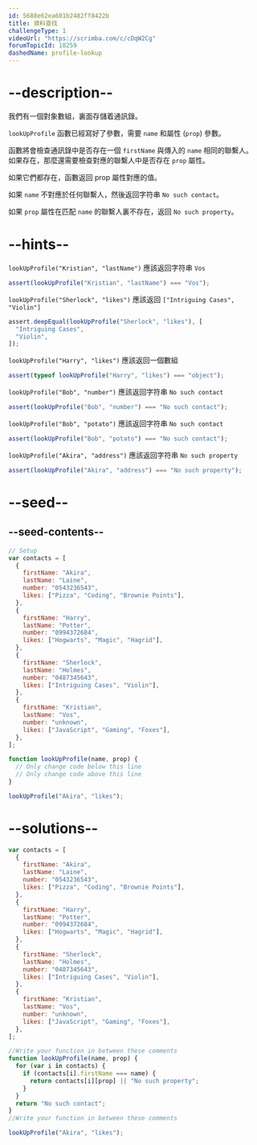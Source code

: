 ```yaml
---
id: 5688e62ea601b2482ff8422b
title: 資料查找
challengeType: 1
videoUrl: "https://scrimba.com/c/cDqW2Cg"
forumTopicId: 18259
dashedName: profile-lookup
---
```


# --description--

我們有一個對象數組，裏面存儲着通訊錄。

`lookUpProfile` 函數已經寫好了參數，需要 `name` 和屬性 (`prop`) 參數。

函數將會檢查通訊錄中是否存在一個 `firstName` 與傳入的 `name` 相同的聯繫人。 如果存在，那麼還需要檢查對應的聯繫人中是否存在 `prop` 屬性。

如果它們都存在，函數返回 prop 屬性對應的值。

如果 `name` 不對應於任何聯繫人，然後返回字符串 `No such contact`。

如果 `prop` 屬性在匹配 `name` 的聯繫人裏不存在，返回 `No such property`。

# --hints--

`lookUpProfile("Kristian", "lastName")` 應該返回字符串 `Vos`

```js
assert(lookUpProfile("Kristian", "lastName") === "Vos");
```

`lookUpProfile("Sherlock", "likes")` 應該返回 `["Intriguing Cases", "Violin"]`

```js
assert.deepEqual(lookUpProfile("Sherlock", "likes"), [
  "Intriguing Cases",
  "Violin",
]);
```

`lookUpProfile("Harry", "likes")` 應該返回一個數組

```js
assert(typeof lookUpProfile("Harry", "likes") === "object");
```

`lookUpProfile("Bob", "number")` 應該返回字符串 `No such contact`

```js
assert(lookUpProfile("Bob", "number") === "No such contact");
```

`lookUpProfile("Bob", "potato")` 應該返回字符串 `No such contact`

```js
assert(lookUpProfile("Bob", "potato") === "No such contact");
```

`lookUpProfile("Akira", "address")` 應該返回字符串 `No such property`

```js
assert(lookUpProfile("Akira", "address") === "No such property");
```

# --seed--

## --seed-contents--

```js
// Setup
var contacts = [
  {
    firstName: "Akira",
    lastName: "Laine",
    number: "0543236543",
    likes: ["Pizza", "Coding", "Brownie Points"],
  },
  {
    firstName: "Harry",
    lastName: "Potter",
    number: "0994372684",
    likes: ["Hogwarts", "Magic", "Hagrid"],
  },
  {
    firstName: "Sherlock",
    lastName: "Holmes",
    number: "0487345643",
    likes: ["Intriguing Cases", "Violin"],
  },
  {
    firstName: "Kristian",
    lastName: "Vos",
    number: "unknown",
    likes: ["JavaScript", "Gaming", "Foxes"],
  },
];

function lookUpProfile(name, prop) {
  // Only change code below this line
  // Only change code above this line
}

lookUpProfile("Akira", "likes");
```

# --solutions--

```js
var contacts = [
  {
    firstName: "Akira",
    lastName: "Laine",
    number: "0543236543",
    likes: ["Pizza", "Coding", "Brownie Points"],
  },
  {
    firstName: "Harry",
    lastName: "Potter",
    number: "0994372684",
    likes: ["Hogwarts", "Magic", "Hagrid"],
  },
  {
    firstName: "Sherlock",
    lastName: "Holmes",
    number: "0487345643",
    likes: ["Intriguing Cases", "Violin"],
  },
  {
    firstName: "Kristian",
    lastName: "Vos",
    number: "unknown",
    likes: ["JavaScript", "Gaming", "Foxes"],
  },
];

//Write your function in between these comments
function lookUpProfile(name, prop) {
  for (var i in contacts) {
    if (contacts[i].firstName === name) {
      return contacts[i][prop] || "No such property";
    }
  }
  return "No such contact";
}
//Write your function in between these comments

lookUpProfile("Akira", "likes");
```
